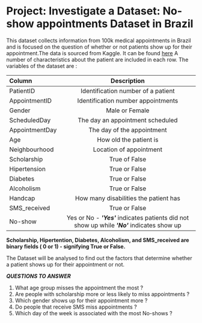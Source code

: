 # Project: Investigate  a Dataset: No-show appointments Dataset in Brazil

This dataset collects information from 100k medical appointments in Brazil and is focused on the question of whether or not patients show up for their appointment.The data is sourced from Kaggle. It can be found [here](https://www.kaggle.com/datasets/joniarroba/noshowappointments) A number of characteristics about the patient are included in each row. The variables of the dataset are :

|Column      | Description |
| :---       | :---: |
|PatientID            |	Identification number of a patient
|AppointmentID        | Identification number appointments
|Gender	              | Male or Female
|ScheduledDay | The day an appointment scheduled
|AppointmentDay | The day of the appointment 
|Age | How old the patient is
|Neighbourhood |Location of appointment
|Scholarship | True of False
|Hipertension | True or False
|Diabetes | True or False
|Alcoholism | True or False
|Handcap | How many disabilities the patient has 
|SMS_received |  True or False
|No-show | Yes or No - ***'Yes'*** indicates patients did not show up while ***'No'*** indicates show up


**Scholarship, Hipertention, Diabetes, Alcoholism, and SMS_received are binary fields ( 0 or 1) - signifying True or False.** 

The Dataset will be analysed to find out the factors that determine whether a patient shows up for their appointment or not. 

***QUESTIONS TO ANSWER***
1. What age group misses the appointment the most ?
2. Are people with scholarship more or less likely to miss appointments ?
3. Which gender shows up for their appointment more ?
4. Do people that receive SMS miss appointments ?
5. Which day of the week is associated with the most No-shows ? 
